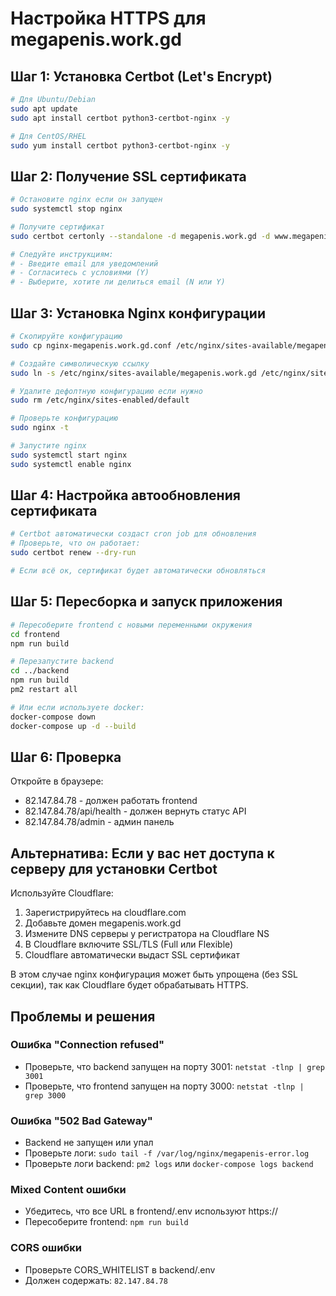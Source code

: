 # Настройка HTTPS для megapenis.work.gd

## Шаг 1: Установка Certbot (Let's Encrypt)

```bash
# Для Ubuntu/Debian
sudo apt update
sudo apt install certbot python3-certbot-nginx -y

# Для CentOS/RHEL
sudo yum install certbot python3-certbot-nginx -y
```

## Шаг 2: Получение SSL сертификата

```bash
# Остановите nginx если он запущен
sudo systemctl stop nginx

# Получите сертификат
sudo certbot certonly --standalone -d megapenis.work.gd -d www.megapenis.work.gd

# Следуйте инструкциям:
# - Введите email для уведомлений
# - Согласитесь с условиями (Y)
# - Выберите, хотите ли делиться email (N или Y)
```

## Шаг 3: Установка Nginx конфигурации

```bash
# Скопируйте конфигурацию
sudo cp nginx-megapenis.work.gd.conf /etc/nginx/sites-available/megapenis.work.gd

# Создайте символическую ссылку
sudo ln -s /etc/nginx/sites-available/megapenis.work.gd /etc/nginx/sites-enabled/

# Удалите дефолтную конфигурацию если нужно
sudo rm /etc/nginx/sites-enabled/default

# Проверьте конфигурацию
sudo nginx -t

# Запустите nginx
sudo systemctl start nginx
sudo systemctl enable nginx
```

## Шаг 4: Настройка автообновления сертификата

```bash
# Certbot автоматически создаст cron job для обновления
# Проверьте, что он работает:
sudo certbot renew --dry-run

# Если всё ок, сертификат будет автоматически обновляться
```

## Шаг 5: Пересборка и запуск приложения

```bash
# Пересоберите frontend с новыми переменными окружения
cd frontend
npm run build

# Перезапустите backend
cd ../backend
npm run build
pm2 restart all

# Или если используете docker:
docker-compose down
docker-compose up -d --build
```

## Шаг 6: Проверка

Откройте в браузере:
- 82.147.84.78 - должен работать frontend
- 82.147.84.78/api/health - должен вернуть статус API
- 82.147.84.78/admin - админ панель

## Альтернатива: Если у вас нет доступа к серверу для установки Certbot

Используйте Cloudflare:

1. Зарегистрируйтесь на cloudflare.com
2. Добавьте домен megapenis.work.gd
3. Измените DNS серверы у регистратора на Cloudflare NS
4. В Cloudflare включите SSL/TLS (Full или Flexible)
5. Cloudflare автоматически выдаст SSL сертификат

В этом случае nginx конфигурация может быть упрощена (без SSL секции), так как Cloudflare будет обрабатывать HTTPS.

## Проблемы и решения

### Ошибка "Connection refused"
- Проверьте, что backend запущен на порту 3001: `netstat -tlnp | grep 3001`
- Проверьте, что frontend запущен на порту 3000: `netstat -tlnp | grep 3000`

### Ошибка "502 Bad Gateway"
- Backend не запущен или упал
- Проверьте логи: `sudo tail -f /var/log/nginx/megapenis-error.log`
- Проверьте логи backend: `pm2 logs` или `docker-compose logs backend`

### Mixed Content ошибки
- Убедитесь, что все URL в frontend/.env используют https://
- Пересоберите frontend: `npm run build`

### CORS ошибки
- Проверьте CORS_WHITELIST в backend/.env
- Должен содержать: `82.147.84.78`
